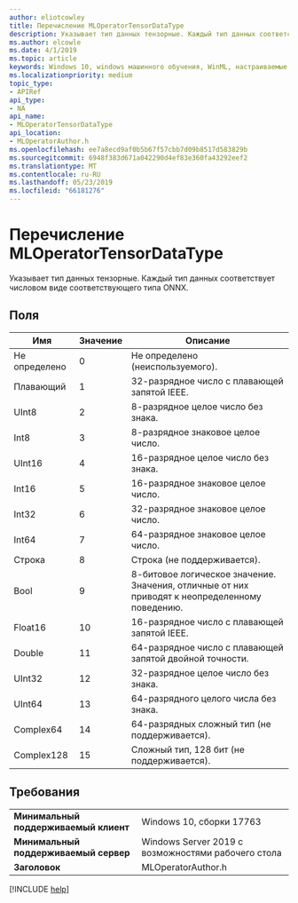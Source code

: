 ```yaml
---
author: eliotcowley
title: Перечисление MLOperatorTensorDataType
description: Указывает тип данных тензорные. Каждый тип данных соответствует числовом виде соответствующего типа ONNX.
ms.author: elcowle
ms.date: 4/1/2019
ms.topic: article
keywords: Windows 10, windows машинного обучения, WinML, настраиваемые операторы, MLOperatorTensorDataType
ms.localizationpriority: medium
topic_type:
- APIRef
api_type:
- NA
api_name:
- MLOperatorTensorDataType
api_location:
- MLOperatorAuthor.h
ms.openlocfilehash: ee7a8ecd9af0b5b67f57cbb7d09b8517d583829b
ms.sourcegitcommit: 6948f383d671a042290d4ef83e360fa43292eef2
ms.translationtype: MT
ms.contentlocale: ru-RU
ms.lasthandoff: 05/23/2019
ms.locfileid: "66181276"
---
```

# <a name="mloperatortensordatatype-enum"></a>Перечисление MLOperatorTensorDataType

Указывает тип данных тензорные. Каждый тип данных соответствует числовом виде соответствующего типа ONNX.

## <a name="fields"></a>Поля

| Имя       | Значение | Описание                             |
|------------|-------|-----------------------------------------|
| Не определено  | 0     | Не определено (неиспользуемого).                     |
| Плавающий      | 1     | 32-разрядное число с плавающей запятой IEEE.             |
| UInt8      | 2     | 8-разрядное целое число без знака.                 |
| Int8       | 3     | 8-разрядное знаковое целое число.                   |
| UInt16     | 4     | 16-разрядное целое число без знака.                |
| Int16      | 5     | 16-разрядное знаковое целое число.                  |
| Int32      | 6     | 32-разрядное знаковое целое число.                  |
| Int64      | 7     | 64-разрядное знаковое целое число.                  |
| Строка     | 8     | Строка (не поддерживается).                   |
| Bool       | 9     | 8-битовое логическое значение. Значения, отличные от них приводят к неопределенному поведению. |
| Float16    | 10    | 16-разрядное число с плавающей запятой IEEE.             |
| Double     | 11    | 64-разрядное число с плавающей запятой двойной точности. |
| UInt32     | 12    | 32-разрядное целое число без знака.                |
| UInt64     | 13    | 64-разрядного целого числа без знака.                |
| Complex64  | 14    | 64-разрядных сложный тип (не поддерживается).      |
| Complex128 | 15    | Сложный тип, 128 бит (не поддерживается).     |

## <a name="requirements"></a>Требования

| | |
|-|-|
| **Минимальный поддерживаемый клиент** | Windows 10, сборки 17763 |
| **Минимальный поддерживаемый сервер** | Windows Server 2019 с возможностями рабочего стола |
| **Заголовок** | MLOperatorAuthor.h |

[!INCLUDE [help](../../includes/get-help.md)]
